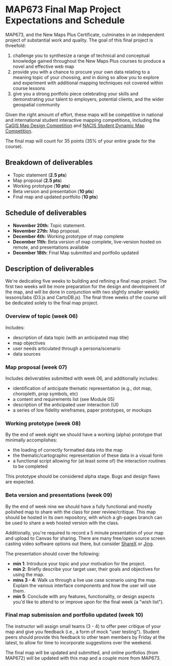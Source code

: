 # MAP673 Final Map Project Expectations and Schedule

MAP673, and the New Maps Plus Certificate, culminates in an independent project of substantial work and quality. The goal of this final project is threefold:

1. challenge you to synthesize a range of technical and conceptual knowledge gained throughout the New Maps Plus courses to produce a novel and effective web map
2. provide you with a chance to procure your own data relating to a meaning topic of your choosing, and in doing so allow you to explore and experiment with additional mapping techniques not covered within course lessons
3. give you a strong portfolio piece celebrating your skills and demonstrating your talent to employers, potential clients, and the wider geospatial community

Given the right amount of effort, these maps will be competitive in national and international student interactive mapping competitions, including the [CaGIS Map Design Competition](http://www.cartogis.org/awards/contest.php) and [NACIS Student Dynamic Map Competition](http://nacis.org/awards/student-dynamic-map-competition/).

The final map will count for 35 points (35% of your entire grade for the course).

## Breakdown of deliverables

* Topic statement (**2.5 pts**)
* Map proposal (**2.5 pts**)
* Working prototype (**10 pts**)
* Beta version and presentation  (**10 pts**)
* Final map and updated portfolio  (**10 pts**)

## Schedule of deliverables

* **November 20th:** Topic statement.
* **November 27th:** Map proposal.
* **December 4th:** Working prototype of map complete
* **December 11th:** Beta version of map complete, live-version hosted on remote, and presentations available
* **December 18th:**  Final Map submitted and portfolio updated

## Description of deliverables

We're dedicating five weeks to building and refining a final map project. The first two weeks will be more preparation for the design and development of the map, and will be done in conjunction with two slightly smaller weekly lessons/labs (D3.js and CartoDB.js). The final three weeks of the course will be dedicated solely to the final map project.

### Overview of topic (week 06)

Includes:

* description of data topic (with an anticipated map title)
* map objectives
* user needs articulated through a persona/scenario
* data sources

### Map proposal  (week 07)

Includes deliverables submitted with week 06, and additionally includes:  

* identification of anticipate thematic representation (e.g., dot map, choropleth, prop symbols, etc)
* a content and requirements list (see Module 05)
* description of the anticipated user interaction (UI)
* a series of low fidelity wireframes, paper prototypes, or mockups

### Working prototype  (week 08)

By the end of week eight we should have a working (alpha) prototype that minimally accomplishes:

* the loading of correctly formatted data into the map
* the thematic/cartographic representation of these data in a visual form
* a functional script allowing for (at least some of) the interaction routines to be completed

This prototype should be considered alpha stage. Bugs and design flaws are expected.

### Beta version and presentations (week 09)

By the end of week nine we should have a fully functional and mostly polished map to share with the class for peer review/critique. This map should be hosted in its own repository, with which a gh-pages branch can be used to share a web hosted version with the class.

Additionally, you're required to record a 5 minute presentation of your map and upload to Canvas for sharing. There are many free/open source screen casting video software options out there, but consider [ShareX](https://getsharex.com/) or [Jing](https://www.techsmith.com/jing.html).

The presentation should cover the following:

* **min 1**: Introduce your topic and your motivation for the project.
* **min 2**: Briefly describe your target user, their goals and objectives for using the map.
* **mins 3 - 4**: Walk us through a live use case scenario using the map. Explain the various interface components and how the user will use them.
* **min 5**: Conclude with any features, functionality, or design aspects you'd like to attend to or improve upon for the final week (a "wish list").


### Final map submission and portfolio updated (week 10)

The instructor will assign small teams (3 - 4) to offer peer critique of your map and give you feedback (i.e., a form of mock "user testing"). Student peers should provide this feedback to other team members by Friday at the latest, to allow for time to incorporate suggestions over the weekend.

The final map will be updated and submitted, and online portfolios (from MAP672) will be updated with this map and a couple more from MAP673.

